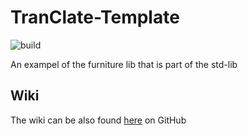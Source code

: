 # TranClate-Template

![build](https://github.com/TimoliaCreative/TranClate-Template/actions/workflows/gradle_build.yml/badge.svg)

An exampel of the furniture lib that is part of the std-lib

## Wiki

The wiki can be also found [here](https://timoliacreative.github.io/#/) on GitHub
